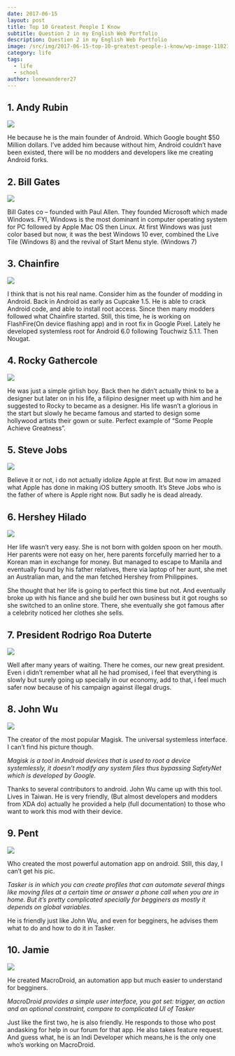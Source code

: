 ```yaml
---
date: 2017-06-15
layout: post
title: Top 10 Greatest People I Know
subtitle: Question 2 in my English Web Portfolio
description: Question 2 in my English Web Portfolio
image: /src/img/2017-06-15-top-10-greatest-people-i-know/wp-image-1182106555.webp
category: life
tags:
  - life
  - school
author: lonewanderer27
---
```


## 1. Andy Rubin

![](../assets/img/2017-06-15-top-10-greatest-people-i-know/wp-image-1694051579.webp)

He because he is the main founder of Android. Which Google bought $50 Million dollars. I’ve added him because without him, Android couldn’t have been existed, there will be no modders and developers like me creating Android forks.

## 2. Bill Gates

![](../assets/img/2017-06-15-top-10-greatest-people-i-know/wp-image-1182106555.webp)

Bill Gates co – founded with Paul Allen. They founded Microsoft which made Windows. FYI, Windows is the most dominant in computer operating system for PC followed by Apple Mac OS then Linux. At first Windows was just color based but now, it was the best Windows 10 ever, combined the Live Tile (Windows 8) and the revival of Start Menu style. (Windows 7)

## 3. Chainfire

![](../assets/img/2017-06-15-top-10-greatest-people-i-know/wp-image-2032092170.webp)

I think that is not his real name. Consider him as the founder of modding in Android. Back in Android as early as Cupcake 1.5. He is able to crack Android code, and able to install root access. Since then many modders followed what Chainfire started. Still, this time, he is working on FlashFire(On device flashing app) and in root fix in Google Pixel. Lately he developed systemless root for Android 6.0 following Touchwiz 5.1.1. Then Nougat.

## 4. Rocky Gathercole

![](../assets/img/2017-06-15-top-10-greatest-people-i-know/wp-image-1701414782.webp)

He was just a simple girlish boy. Back then he didn’t actually think to be a designer but later on in his life, a filipino designer meet up with him and he suggested to Rocky to became as a designer. His life wasn’t a glorious in the start but slowly he became famous and started to design some hollywood artists their gown or suite. Perfect example of “Some People Achieve Greatness”.

## 5. Steve Jobs

![](../assets/img/2017-06-15-top-10-greatest-people-i-know/wp-image-1182106555.webp)

Believe it or not, i do not actually idolize Apple at first. But now im amazed what Apple has done in making iOS buttery smooth. It’s Steve Jobs who is the father of where is Apple right now. But sadly he is dead already.

## 6. Hershey Hilado

![](../assets/img/2017-06-15-top-10-greatest-people-i-know/wp-image-182512199.webp)

Her life wasn’t very easy. She is not born with golden spoon on her mouth. Her parents were not easy on her, here parents forcefully married her to a Korean man in exchange for money. But managed to escape to Manila and eventually found by his father relatives, there via laptop of her aunt, she met an Australian man, and the man fetched Hershey from Philippines. 

She thought that her life is going to perfect this time but not. And eventually broke up with his fiance and she build her own business but it got roughs so she switched to an online store. There, she eventually she got famous after a celebrity noticed her clothes she sells.

## 7. President Rodrigo Roa Duterte

![](../assets/img/2017-06-15-top-10-greatest-people-i-know/wp-image-1482580590.webp)

Well after many years of waiting. There he comes, our new great president. Even i didn’t remember what all he had promised, i feel that everything is slowly but surely going up specially in our economy, add to that, i feel much safer now because of his campaign against illegal drugs.

## 8. John Wu

![](../assets/img/2017-06-15-top-10-greatest-people-i-know/wp-image-1252326099.webp)

The creator of the most popular Magisk. The universal systemless interface. I can’t find his picture though.

<cite>Magisk is a tool in Android devices that is used to root a device systemlessly, it doesn’t modify any system files thus bypassing SafetyNet which is developed by Google.</cite>

Thanks to several contributors to android. John Wu came up with this tool. Lives in Taiwan. He is very friendly, (But almost developers and modders from XDA do) actually he provided a help (full documentation) to those who want to work this mod with their device.

## 9. Pent

![](../assets/img/2017-06-15-top-10-greatest-people-i-know/wp-image-1122544970.webp)

Who created the most powerful automation app on android. Still, this day, I can’t get his pic.

<cite>Tasker is in which you can create profiles that can automate several things like moving files at a certain time or answer a phone call when you are in home. But it’s pretty complicated specially for begginers as mostly it depends on global variables.</cite>

He is friendly just like John Wu, and even for begginers, he advises them what to do and how to do it in Tasker.

## 10. Jamie

![](../assets/img/2017-06-15-top-10-greatest-people-i-know/wp-image-321912663.webp)

He created MacroDroid, an automation app but much easier to understand for begginers.

<cite>MacroDroid provides a simple user interface, you got set: trigger, an action and an optional constraint, compare to complicated UI of Tasker</cite>

Just like the first two, he is also friendly. He responds to those who post andasking for help in our forum for that app. He also takes feature request. And guess what, he is an Indi Developer which means,he is the only one who’s working on MacroDroid.